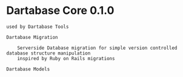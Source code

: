 Dartabase Core 0.1.0
===================

    used by Dartabase Tools
    
    Dartabase Migration 
		
		Serverside Database migration for simple version controlled database structure manipulation 
    	inspired by Ruby on Rails migrations 
    
    Dartabase Models